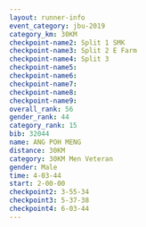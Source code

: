 ```yaml
---
layout: runner-info 
event_category: jbu-2019 
category_km: 30KM 
checkpoint-name2: Split 1 SMK 
checkpoint-name3: Split 2 E Farm 
checkpoint-name4: Split 3 
checkpoint-name5: 
checkpoint-name6: 
checkpoint-name7: 
checkpoint-name8: 
checkpoint-name9: 
overall_rank: 56
gender_rank: 44
category_rank: 15
bib: 32044
name: ANG POH MENG
distance: 30KM
category: 30KM Men Veteran
gender: Male
time: 4-03-44
start: 2-00-00
checkpoint2: 3-55-34
checkpoint3: 5-37-38
checkpoint4: 6-03-44
---
```

